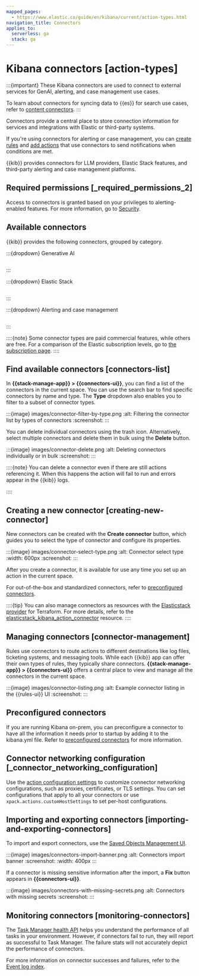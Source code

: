 ```yaml
---
mapped_pages:
  - https://www.elastic.co/guide/en/kibana/current/action-types.html
navigation_title: Connectors
applies_to:
  serverless: ga
  stack: ga
---
```

# Kibana connectors [action-types]

:::{important}
These Kibana connectors are used to connect to external services for GenAI, alerting, and case management use cases.

To learn about connectors for syncing data to {{es}} for search use cases, refer to [content connectors](elasticsearch://reference/search-connectors/index.md).
:::

Connectors provide a central place to store connection information for services and integrations with Elastic or third-party systems.

If you're using connectors for alerting or case management, you can [create rules](docs-content://explore-analyze/alerts-cases/alerts/create-manage-rules.md) and [add actions](docs-content://explore-analyze/alerts-cases/alerts/create-manage-rules.md#defining-rules-actions-details) that use connectors to send notifications when conditions are met.

{{kib}} provides connectors for LLM providers, Elastic Stack features, and third-party alerting and case management platforms.

## Required permissions [_required_permissions_2]

Access to connectors is granted based on your privileges to alerting-enabled features. For more information, go to [Security](docs-content://explore-analyze/alerts-cases/alerts/alerting-setup.md#alerting-security).

## Available connectors

{{kib}} provides the following connectors, grouped by category.

:::{dropdown} Generative AI

```{include} connectors-kibana/_snippets/gen-ai-connectors-list.md
```

:::

:::{dropdown} Elastic Stack

```{include} connectors-kibana/_snippets/elastic-connectors-list.md
```

:::

:::{dropdown} Alerting and case management

```{include} connectors-kibana/_snippets/alerting-cases-connectors-list.md
```

:::

::::{note}
Some connector types are paid commercial features, while others are free. For a comparison of the Elastic subscription levels, go to [the subscription page](https://www.elastic.co/subscriptions).
::::


## Find available connectors [connectors-list]

In **{{stack-manage-app}} > {{connectors-ui}}**, you can find a list of the connectors in the current space. You can use the search bar to find specific connectors by name and type. The **Type** dropdown also enables you to filter to a subset of connector types.

:::{image} images/connector-filter-by-type.png
:alt: Filtering the connector list by types of connectors
:screenshot:
:::

You can delete individual connectors using the trash icon. Alternatively, select multiple connectors and delete them in bulk using the **Delete** button.

:::{image} images/connector-delete.png
:alt: Deleting connectors individually or in bulk
:screenshot:
:::

::::{note}
You can delete a connector even if there are still actions referencing it. When this happens the action will fail to run and errors appear in the {{kib}} logs.

::::


## Creating a new connector [creating-new-connector]

New connectors can be created with the **Create connector** button, which guides you to select the type of connector and configure its properties.

:::{image} images/connector-select-type.png
:alt: Connector select type
:width: 600px
:screenshot:
:::

After you create a connector, it is available for use any time you set up an action in the current space.

For out-of-the-box and standardized connectors, refer to [preconfigured connectors](/reference/connectors-kibana/pre-configured-connectors.md).

::::{tip}
You can also manage connectors as resources with the [Elasticstack provider](https://registry.terraform.io/providers/elastic/elasticstack/latest) for Terraform. For more details, refer to the [elasticstack_kibana_action_connector](https://registry.terraform.io/providers/elastic/elasticstack/latest/docs/resources/kibana_action_connector) resource.
::::


## Managing connectors [connector-management]

Rules use connectors to route actions to different destinations like log files, ticketing systems, and messaging tools. While each {{kib}} app can offer their own types of rules, they typically share connectors. **{{stack-manage-app}} > {{connectors-ui}}** offers a central place to view and manage all the connectors in the current space.

:::{image} images/connector-listing.png
:alt: Example connector listing in the {{rules-ui}} UI
:screenshot:
:::


## Preconfigured connectors

If you are running Kibana on-prem, you can preconfigure a connector to have all the information it needs prior to startup by adding it to the kibana.yml file. Refer to [preconfigured connectors](/reference/connectors-kibana/pre-configured-connectors.md) for more information.


## Connector networking configuration [_connector_networking_configuration]

Use the [action configuration settings](/reference/configuration-reference/alerting-settings.md#action-settings) to customize connector networking configurations, such as proxies, certificates, or TLS settings. You can set configurations that apply to all your connectors or use `xpack.actions.customHostSettings` to set per-host configurations.


## Importing and exporting connectors [importing-and-exporting-connectors]

To import and export connectors, use the [Saved Objects Management UI](docs-content://explore-analyze/find-and-organize/saved-objects.md).

:::{image} images/connectors-import-banner.png
:alt: Connectors import banner
:screenshot:
:width: 400px
:::

If a connector is missing sensitive information after the import, a **Fix** button appears in **{{connectors-ui}}**.

:::{image} images/connectors-with-missing-secrets.png
:alt: Connectors with missing secrets
:screenshot:
:::


## Monitoring connectors [monitoring-connectors]

The [Task Manager health API](docs-content://deploy-manage/monitor/kibana-task-manager-health-monitoring.md) helps you understand the performance of all tasks in your environment. However, if connectors fail to run, they will report as successful to Task Manager. The failure stats will not accurately depict the performance of connectors.

For more information on connector successes and failures, refer to the [Event log index](docs-content://explore-analyze/alerts-cases/alerts/event-log-index.md).
